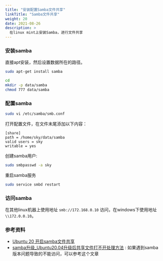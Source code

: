 ```yaml
---
title: "安装配置Samba文件共享"
linkTitle: "Samba文件共享"
weight: 20
date: 2021-08-26
description: >
  在linux mint上安装Samba，进行文件共享
---
```


### 安装samba

直接apt安装，然后设置数据所在的路径。

```bash
sudo apt-get install samba

cd
mkdir -p data/samba
chmod 777 data/samba
```

### 配置samba

```bash
sudo vi /etc/samba/smb.conf
``` 

打开配置文件，在文件末尾添加以下内容：

```properties
[share]
path = /home/sky/data/samba
valid users = sky
writable = yes
```

创建samba用户:

```bash
sudo smbpasswd -a sky
```

重启samba服务

```bash
sudo service smbd restart
```

### 访问samba

在其他linux机器上使用地址 `smb://172.168.0.10` 访问，在windows下使用地址 `\\172.0.0.10`。

### 参考资料

- [Ubuntu 20 开启samba文件共享](https://blog.csdn.net/dslobo/article/details/108175737)
- [samba升级_Ubuntu20.04升级后共享文件打不开处理方法](https://blog.csdn.net/weixin_39549899/article/details/110996857?utm_medium=distribute.pc_relevant.none-task-blog-2%7Edefault%7EBlogCommendFromMachineLearnPai2%7Edefault-1.base&depth_1-utm_source=distribute.pc_relevant.none-task-blog-2%7Edefault%7EBlogCommendFromMachineLearnPai2%7Edefault-1.base) : 如果遇到samba版本问题导致的不能访问，可以参考这个文章



